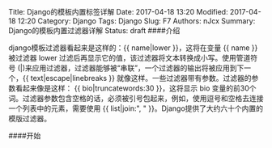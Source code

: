 Title: Django的模板内置标签详解
Date: 2017-04-18 13:20
Modified: 2017-04-18 12:20
Category: Django
Tags: Django
Slug: F7
Authors: nJcx
Summary: Django的模板内置过滤器详解
Status: draft
####介绍

django模板过滤器看起来是这样的：{{ name|lower }}，这将在变量 {{ name }} 被过滤器 lower 过滤后再显示它的值，该过滤器将文本转换成小写。使用管道符号 (|)来应用过滤器，过滤器能够被“串联”，一个过滤器的输出将被应用到下一个，{{ text|escape|linebreaks }} 就像这样。一些过滤器带有参数。过滤器的参数看起来像是这样： {{ bio|truncatewords:30 }}，这将显示 bio 变量的前30个词。过滤器参数包含空格的话，必须被引号包起来，例如，使用逗号和空格去连接一个列表中的元素，需要使用 {{ list|join:", " }}。Django提供了大约六十个内置的模版过滤器。

####开始